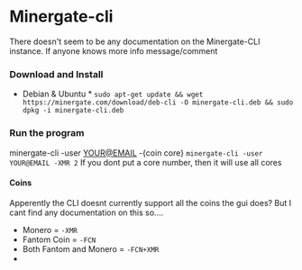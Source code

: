 # Minergate-cli

There doesn't seem to be any documentation on the Minergate-CLI instance. If anyone knows more info message/comment

### Download and Install

* Debian & Ubuntu * 
``` sudo apt-get update && wget https://minergate.com/download/deb-cli -O minergate-cli.deb && sudo dpkg -i minergate-cli.deb ```

### Run the program

minergate-cli -user <YOUR@EMAIL> -{coin core}
``` minergate-cli -user YOUR@EMAIL -XMR 2 ```
If you dont put a core number, then it will use all cores


#### Coins
Apperently the CLI doesnt currently support all the coins the gui does? But I cant find any documentation on this so....


* Monero = `-XMR` 
* Fantom Coin = `-FCN` 
* Both Fantom and Monero = `-FCN+XMR` 
* 



